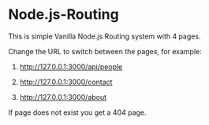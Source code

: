 # Node.js-Routing
This is simple Vanilla Node.js Routing system with 4 pages.

Change the URL to switch between the pages, for example:

1. http://127.0.0.1:3000/api/people

2. http://127.0.0.1:3000/contact

3. http://127.0.0.1:3000/about

If page does not exist you get a 404 page.
